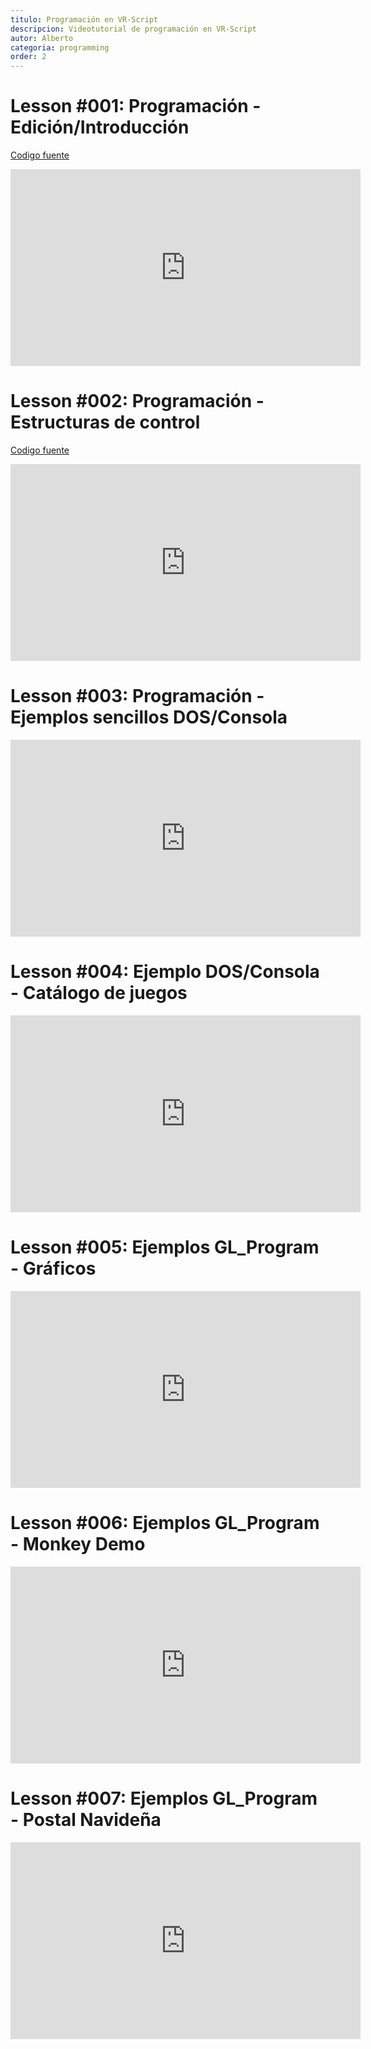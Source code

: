 ```yaml
---
titulo: Programación en VR-Script
descripcion: Videotutorial de programación en VR-Script
autor: Alberto
categoria: programming
order: 2
---
```

# Lesson #001: Programación - Edición/Introducción
[Codigo fuente](https://github.com/msxvr/documentation/tree/master/tutorial_1)
<iframe width="560" height="315" src="https://www.youtube.com/embed/pm5vUXY4z1s" title="YouTube video player" frameborder="0" allow="accelerometer; autoplay; clipboard-write; encrypted-media; gyroscope; picture-in-picture" allowfullscreen></iframe>

# Lesson #002: Programación - Estructuras de control
[Codigo fuente](https://github.com/msxvr/documentation/tree/master/tutorial_2)
<iframe width="560" height="315" src="https://www.youtube.com/embed/U685yKAEau8" title="YouTube video player" frameborder="0" allow="accelerometer; autoplay; clipboard-write; encrypted-media; gyroscope; picture-in-picture" allowfullscreen></iframe>

# Lesson #003: Programación - Ejemplos sencillos DOS/Consola
<iframe width="560" height="315" src="https://www.youtube.com/embed/BoHj7AD2iCE" title="YouTube video player" frameborder="0" allow="accelerometer; autoplay; clipboard-write; encrypted-media; gyroscope; picture-in-picture" allowfullscreen></iframe>

# Lesson #004: Ejemplo DOS/Consola - Catálogo de juegos
<iframe width="560" height="315" src="https://www.youtube.com/embed/xW3mdhhAyfg" title="YouTube video player" frameborder="0" allow="accelerometer; autoplay; clipboard-write; encrypted-media; gyroscope; picture-in-picture" allowfullscreen></iframe>

# Lesson #005: Ejemplos GL_Program - Gráficos
<iframe width="560" height="315" src="https://www.youtube.com/embed/HhaiKGIls98" title="YouTube video player" frameborder="0" allow="accelerometer; autoplay; clipboard-write; encrypted-media; gyroscope; picture-in-picture" allowfullscreen></iframe>

# Lesson #006: Ejemplos GL_Program - Monkey Demo
<iframe width="560" height="315" src="https://www.youtube.com/embed/CL_nr1lddbk" title="YouTube video player" frameborder="0" allow="accelerometer; autoplay; clipboard-write; encrypted-media; gyroscope; picture-in-picture" allowfullscreen></iframe>

# Lesson #007: Ejemplos GL_Program - Postal Navideña  
<iframe width="560" height="315" src="https://www.youtube.com/embed/DbpiZhkal4E" title="YouTube video player" frameborder="0" allow="accelerometer; autoplay; clipboard-write; encrypted-media; gyroscope; picture-in-picture" allowfullscreen></iframe>

